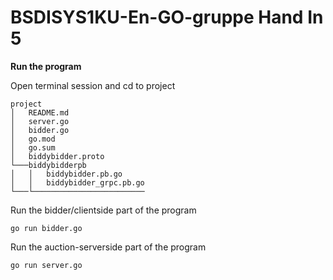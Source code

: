 
# BSDISYS1KU-En-GO-gruppe Hand In 5
**Run the program**

Open terminal session and cd to project
```
project
│   README.md
│   server.go
│   bidder.go
│   go.mod
│   go.sum
│   biddybidder.proto
└───biddybidderpb
│   │   biddybidder.pb.go
│   │   biddybidder_grpc.pb.go
└───└─────────────────────────
```

Run the bidder/clientside part of the program
```
go run bidder.go
```
Run the auction-serverside part of the program
```
go run server.go
```


